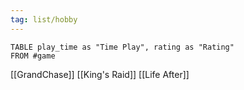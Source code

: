 ```yaml
---
tag: list/hobby
---
```


```dataview
TABLE play_time as "Time Play", rating as "Rating"
FROM #game  
```


[[GrandChase]]
[[King's Raid]]
[[Life After]] 